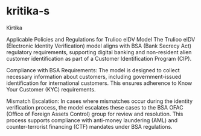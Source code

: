 # kritika-s
Kirtika

Applicable Policies and Regulations for Trulioo eIDV Model
The Trulioo eIDV (Electronic Identity Verification) model aligns with BSA (Bank Secrecy Act) regulatory requirements, supporting digital banking and non-resident alien customer identification as part of a Customer Identification Program (CIP).

Compliance with BSA Requirements:
The model is designed to collect necessary information about customers, including government-issued identification for international customers. This ensures adherence to Know Your Customer (KYC) requirements.

Mismatch Escalation:
In cases where mismatches occur during the identity verification process, the model escalates these cases to the BSA OFAC (Office of Foreign Assets Control) group for review and resolution. This process supports compliance with anti-money laundering (AML) and counter-terrorist financing (CTF) mandates under BSA regulations.
